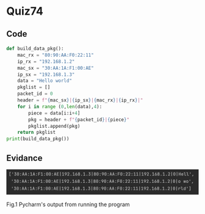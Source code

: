 # Quiz74
## Code
```.py
def build_data_pkg():
    mac_rx = "80:90:AA:F0:22:11"
    ip_rx = "192.168.1.2"
    mac_sx = "30:AA:1A:F1:00:AE"
    ip_sx = "192.168.1.3"
    data = "Hello world"
    pkglist = []
    packet_id = 0
    header = f"{mac_sx}|{ip_sx}|{mac_rx}|{ip_rx}|"
    for i in range (0,len(data),4):
        piece = data[i:i+4]
        pkg = header + f"{packet_id}|{piece}"
        pkglist.append(pkg)
    return pkglist
print(build_data_pkg())
```
## Evidance
![](https://github.com/MeisaChi/Year2/blob/main/photo/quiz74.png)

Fig.1 Pycharm's output from running the program

